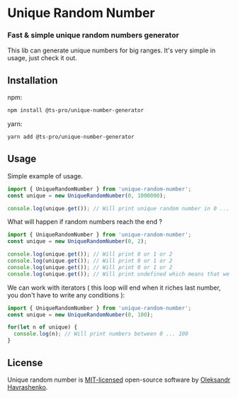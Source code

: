 # Unique Random Number

### Fast & simple unique random numbers generator

This lib can generate unique numbers for big ranges. It's very simple in usage, just check it out.

## Installation

npm:
```sh
npm install @ts-pro/unique-number-generator
```
yarn:
```sh
yarn add @ts-pro/unique-number-generator
```

## Usage

Simple example of usage.

```js
import { UniqueRandomNumber } from 'unique-random-number';
const unique = new UniqueRandomNumber(0, 1000000);

console.log(unique.get()); // Will print unique random number in 0 ... 1000000 ( inclusive )
```

What will happen if random numbers reach the end ?
```js
import { UniqueRandomNumber } from 'unique-random-number';
const unique = new UniqueRandomNumber(0, 2);

console.log(unique.get()); // Will print 0 or 1 or 2
console.log(unique.get()); // Will print 0 or 1 or 2
console.log(unique.get()); // Will print 0 or 1 or 2
console.log(unique.get()); // Will print undefined which means that we have riched the end
```

We can work with iterators ( this loop will end when it riches last number, you don't have to write any conditions ):
```js
import { UniqueRandomNumber } from 'unique-random-number';
const unique = new UniqueRandomNumber(0, 100);

for(let n of unique) {
  console.log(n); // Will print numbers between 0 ... 100
}
```

## License

Unique random number is [MIT-licensed](LICENSE) open-source software by [Oleksandr Havrashenko](https://github.com/gavrashenko).
